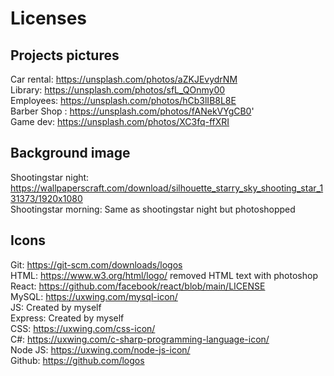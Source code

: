# Licenses

## Projects pictures

Car rental: https://unsplash.com/photos/aZKJEvydrNM </br>
Library: https://unsplash.com/photos/sfL_QOnmy00 </br>
Employees: https://unsplash.com/photos/hCb3lIB8L8E </br>
Barber Shop : https://unsplash.com/photos/fANekVYgCB0' </br>
Game dev: https://unsplash.com/photos/XC3fq-ffXRI

## Background image

Shootingstar night: https://wallpaperscraft.com/download/silhouette_starry_sky_shooting_star_131373/1920x1080 </br>
Shootingstar morning: Same as shootingstar night but photoshopped

## Icons

Git: https://git-scm.com/downloads/logos </br>
HTML: https://www.w3.org/html/logo/ removed HTML text with photoshop </br>
React: https://github.com/facebook/react/blob/main/LICENSE </br>
MySQL: https://uxwing.com/mysql-icon/ </br>
JS: Created by myself </br>
Express: Created by myself </br>
CSS: https://uxwing.com/css-icon/ </br>
C#: https://uxwing.com/c-sharp-programming-language-icon/ </br>
Node JS: https://uxwing.com/node-js-icon/ </br>
Github: https://github.com/logos </br>